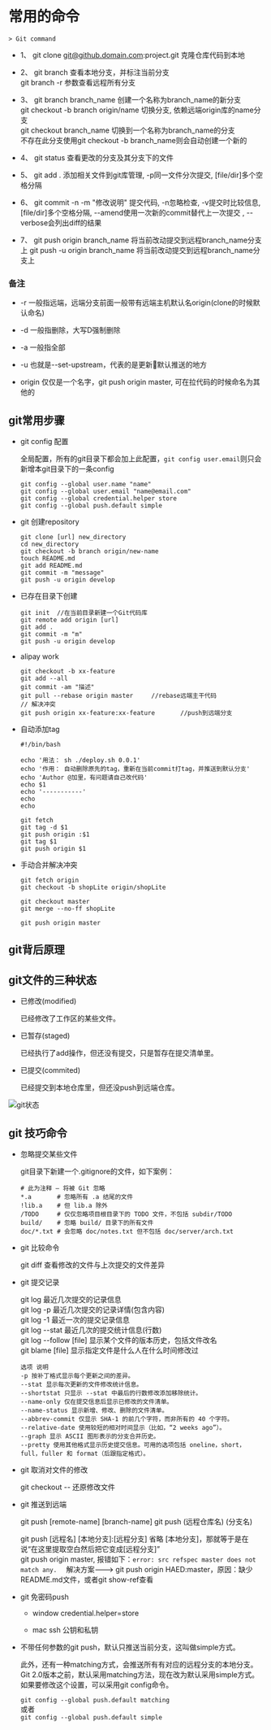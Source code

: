 # 常用的命令

    > Git command

* 1、 git clone git@github.domain.com:project.git   克隆仓库代码到本地

* 2、 git branch   查看本地分支，并标注当前分支  
  git branch -r 参数查看远程所有分支

* 3、 git branch branch_name   创建一个名称为branch_name的新分支  
  git checkout -b branch origin/name  切换分支, 依赖远端origin库的name分支  
  git checkout branch_name    切换到一个名称为branch_name的分支  
  不存在此分支使用git checkout -b branch_name则会自动创建一个新的

* 4、 git status    查看更改的分支及其分支下的文件

* 5、 git add .     添加相关文件到git库管理, -p同一文件分次提交, [file/dir]多个空格分隔

* 6、 git commit -n -m "修改说明"    提交代码, -n忽略检查, -v提交时比较信息, [file/dir]多个空格分隔,                              --amend使用一次新的commit替代上一次提交 , --verbose会列出diff的结果

* 7、 git push origin branch_name    将当前改动提交到远程branch_name分支上
  git push -u origin branch_name    将当前改动提交到远程branch_name分支上


### 备注

* -r 一般指远端，远端分支前面一般带有远端主机默认名origin(clone的时候默认命名)

* -d 一般指删除，大写D强制删除

* -a 一般指全部

* -u 也就是--set-upstream，代表的是更新默认推送的地方

* origin 仅仅是一个名字，git push origin master, 可在拉代码的时候命名为其他的

## git常用步骤

* git config 配置   

    全局配置，所有的git目录下都会加上此配置，`git config user.email`则只会新增本git目录下的一条config  

    ```
    git config --global user.name "name"
    git config --global user.email "name@email.com"
    git config --global credential.helper store
    git config --global push.default simple
    ```

* git 创建repository  

    ```
    git clone [url] new_directory  
    cd new_directory  
    git checkout -b branch origin/new-name
    touch README.md  
    git add README.md  
    git commit -m "message"  
    git push -u origin develop  
    ```

* 已存在目录下创建  

    ```
    git init  //在当前目录新建一个Git代码库
    git remote add origin [url]
    git add .
    git commit -m "m"
    git push -u origin develop
    ```

* alipay work

    ```
    git checkout -b xx-feature
    git add --all
    git commit -am "描述"
    git pull --rebase origin master     //rebase远端主干代码
    // 解决冲突
    git push origin xx-feature:xx-feature       //push到远端分支
    ```

* 自动添加tag

    ```
    #!/bin/bash

    echo '用法： sh ./deploy.sh 0.0.1'
    echo '作用： 自动删除原先的tag，重新在当前commit打tag，并推送到默认分支'
    echo 'Author @加里，有问题请自己改代码'
    echo $1
    echo '-----------'
    echo
    echo

    git fetch
    git tag -d $1
    git push origin :$1
    git tag $1
    git push origin $1
    ```

* 手动合并解决冲突

    ```
    git fetch origin
    git checkout -b shopLite origin/shopLite

    git checkout master
    git merge --no-ff shopLite

    git push origin master
    ```


## git背后原理

## git文件的三种状态

 * 已修改(modified)  

    已经修改了工作区的某些文件。  

 * 已暂存(staged)  

    已经执行了add操作，但还没有提交，只是暂存在提交清单里。  

 * 已提交(commited)  

    已经提交到本地仓库里，但还没push到远端仓库。  

  ![git状态](./images/Git-status.png)

## git 技巧命令  

 * 忽略提交某些文件  

    git目录下新建一个.gitignore的文件，如下案例：  

    ```
    # 此为注释 – 将被 Git 忽略
    *.a       # 忽略所有 .a 结尾的文件
    !lib.a    # 但 lib.a 除外
    /TODO     # 仅仅忽略项目根目录下的 TODO 文件，不包括 subdir/TODO
    build/    # 忽略 build/ 目录下的所有文件
    doc/*.txt # 会忽略 doc/notes.txt 但不包括 doc/server/arch.txt
    ```

 * git 比较命令  

    git diff    查看修改的文件与上次提交的文件差异

 * git 提交记录  

    git log     最近几次提交的记录信息  
    git log -p   最近几次提交的记录详情(包含内容)  
    git log -1   最近一次的提交记录信息  
    git log --stat   最近几次的提交统计信息(行数)  
    git log --follow [file]   显示某个文件的版本历史，包括文件改名  
    git blame [file]   显示指定文件是什么人在什么时间修改过  

    ```
    选项 说明
    -p 按补丁格式显示每个更新之间的差异。
    --stat 显示每次更新的文件修改统计信息。
    --shortstat 只显示 --stat 中最后的行数修改添加移除统计。
    --name-only 仅在提交信息后显示已修改的文件清单。
    --name-status 显示新增、修改、删除的文件清单。
    --abbrev-commit 仅显示 SHA-1 的前几个字符，而非所有的 40 个字符。
    --relative-date 使用较短的相对时间显示（比如，“2 weeks ago”）。
    --graph 显示 ASCII 图形表示的分支合并历史。
    --pretty 使用其他格式显示历史提交信息。可用的选项包括 oneline，short，full，fuller 和 format（后跟指定格式）。
    ```

 * git 取消对文件的修改  

    git checkout -- <file>  还原修改文件

 * git 推送到远端

    git push [remote-name] [branch-name]   git push (远程仓库名) (分支名)  

    git push [远程名] [本地分支]:[远程分支]  省略 [本地分支]，那就等于是在说“在这里提取空白然后把它变成[远程分支]”  
    git push origin master, 报错如下：`error: src refspec master does not match any.  ` 解决方案---> git push origin HAED:master，原因：缺少README.md文件，或者git show-ref查看

 * git 免密码push

    - window  credential.helper=store

    - mac   ssh 公钥和私钥

 * 不带任何参数的git push，默认只推送当前分支，这叫做simple方式。

    此外，还有一种matching方式，会推送所有有对应的远程分支的本地分支。Git 2.0版本之前，默认采用matching方法，现在改为默认采用simple方式。如果要修改这个设置，可以采用git config命令。  

    `git config --global push.default matching`  
    或者  
    `git config --global push.default simple`  

